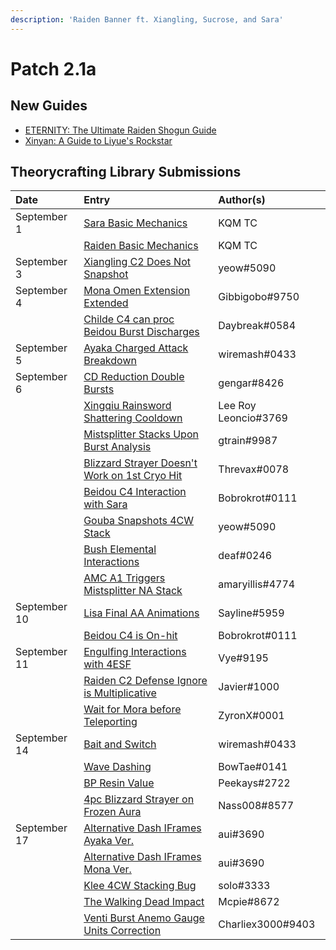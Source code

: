 ```yaml
---
description: 'Raiden Banner ft. Xiangling, Sucrose, and Sara'
---
```


# Patch 2.1a

## New Guides

* [ETERNITY: The Ultimate Raiden Shogun Guide](https://keqingmains.com/raiden/)
* [Xinyan: A Guide to Liyue's Rockstar](https://keqingmains.com/xinyan/)

## Theorycrafting Library Submissions

| Date | Entry | Author\(s\) |
| :--- | :--- | :--- |
| September 1 | [Sara Basic Mechanics](../../evidence/characters/electro/sara.md#basic-mechanics) | KQM TC |
|  | [Raiden Basic Mechanics](../../evidence/characters/electro/raiden.md#basic-mechanic-findings) | KQM TC |
| September 3 | [Xiangling C2 Does Not Snapshot](../../evidence/characters/pyro/xiangling.md#xiangling-c2-does-not-snapshot) | yeow\#5090 |
| September 4 | [Mona Omen Extension Extended](../../evidence/characters/hydro/mona.md#mona-omen-extension-extended) | Gibbigobo\#9750 |
|  | [Childe C4 can proc Beidou Burst Discharges](../../evidence/characters/hydro/tartaglia.md#childe-c4-can-proc-beidou-q) | Daybreak\#0584 |
| September 5 | [Ayaka Charged Attack Breakdown](../../evidence/characters/cryo/ayaka.md#ayaka-ca-conclusion) | wiremash\#0433 |
| September 6 | [CD Reduction Double Bursts](../../evidence/mechanics/gameplay-mechanics/attributes/cooldowns.md#cd-reduction-double-bursts) | gengar\#8426 |
|  | [Xingqiu Rainsword Shattering Cooldown](../../evidence/characters/hydro/xingqiu.md#xq-rain-sword-shattering-cooldown) | Lee Roy Leoncio\#3769 |
|  | [Mistsplitter Stacks Upon Burst Analysis](../../evidence/mechanics/equipment/weapons.md#mistsplitters-stacks-upon-burst-usage) | gtrain\#9987 |
|  | [Blizzard Strayer Doesn't Work on 1st Cryo Hit](../../evidence/mechanics/equipment/artifacts.md#blizzard-strayer-does-not-work-on-1st-cryo-hit) | Threvax\#0078 |
|  | [Beidou C4 Interaction with Sara](../../evidence/characters/electro/beidou.md#beidou-c4-interaction-with-sara) | Bobrokrot\#0111 |
|  | [Gouba Snapshots 4CW Stack](../../evidence/characters/pyro/xiangling.md#gouba-snapshots-cw-stack) | yeow\#5090 |
|  | [Bush Elemental Interactions](../../evidence/enemy-data/overworld.md#bush-elemental-interaction) | deaf\#0246 |
|  | [AMC A1 Triggers Mistsplitter NA Stack](../../evidence/characters/anemo/traveler-anemo.md#anemo-traveler-triggers-mistsplitter-na-stack) | amaryillis\#4774 |
| September 10 | [Lisa Final AA Animations](../../evidence/characters/electro/lisa.md#lisa-final-aa-has-two-different-animations) | Sayline\#5959 |
|  | [Beidou C4 is On-hit](../../evidence/characters/electro/beidou.md#beidou-c4-is-on-hit-not-damage) | Bobrokrot\#0111 |
| September 11 | [Engulfing Interactions with 4ESF](../../evidence/mechanics/equipment/weapons.md#4-esf-interractions) | Vye\#9195 |
|  | [Raiden C2 Defense Ignore is Multiplicative](../../evidence/characters/electro/raiden.md#c2-defense-ignore-is-multiplicative) | Javier\#1000 |
|  | [Wait for Mora before Teleporting](../../evidence/mechanics/gameplay-mechanics/lifeskills.md#wait-for-mora-before-tp) | ZyronX\#0001 |
| September 14 | [Bait and Switch](../../evidence/mechanics/gameplay-mechanics/lifeskills.md#bait-and-switch) | wiremash\#0433 |
|  | [Wave Dashing](../../evidence/mechanics/combat/tech/glide-cancel.md#wave-dashing) | BowTae\#0141 |
|  | [BP Resin Value](../../evidence/mechanics/gameplay-mechanics/lifeskills.md#bp-resin-value) | Peekays\#2722 |
|  | [4pc Blizzard Strayer on Frozen Aura](../../evidence/mechanics/equipment/artifacts.md#4pc-blizzard-strayer-on-frozen-aura) | Nass008\#8577 |
| September 17 | [Alternative Dash IFrames Ayaka Ver.](../../evidence/characters/cryo/ayaka.md#ayaka-dash-iframe) | aui\#3690 |
|  | [Alternative Dash IFrames Mona Ver.](../../evidence/characters/hydro/mona.md#mona-dash-iframe) | aui\#3690 |
|  | [Klee 4CW Stacking Bug](../../evidence/characters/pyro/klee.md#klee-4cw-3-stacks) | solo\#3333 |
|  | [The Walking Dead Impact](../../evidence/mechanics/gameplay-mechanics/lifeskills.md#the-walking-dead-impact) | Mcpie\#8672 |
|  | [Venti Burst Anemo Gauge Units Correction](../../evidence/characters/anemo/venti.md#venti-burst-anemo-gauge-units) | Charliex3000\#9403 |


